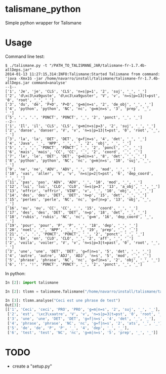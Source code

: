 talismane_python
================

Simple python wrapper for Talismane


Usage
=====

Command line test:

    $ ./talismane.py -t "/PATH_TO_TALISMANE_JAR/talismane-fr-1.7.4b-allDeps.jar" 
    2014-01-13 11:27:15,314:INFO:Talismane:Started Talismane from command: 'java -Xmx1G -jar /home/navarro/install/talismane/talismane-fr-1.7.4b-allDeps.jar command=analyse'
    --1--
    ['1', 'Je', 'je', 'CLS', 'CLS', 'n=s|p=1', '2', 'suj', '_', '_']
    ['2', 'd\xc3\xa9guste', 'd\xc3\xa9guster', 'V', 'v', 'n=s|p=13|t=pst', '0', 'root', '_', '_']
    ['3', 'du', 'de', 'P+D', 'P+D', 'g=m|n=s', '2', 'de_obj', '_', '_']
    ['4', 'python', 'python', 'NC', 'nc', 'g=m|n=s', '3', 'prep', '_', '_']
    ['5', '.', '.', 'PONCT', 'PONCT', '_', '2', 'ponct', '_', '_']
    --2--
    ['1', 'Il', 'il', 'CLS', 'CLS', 'g=m|n=s|p=3', '2', 'suj', '_', '_']
    ['2', 'danse', 'danser', 'V', 'v', 'n=s|p=13|t=pst', '0', 'root', '_', '_']
    ['3', 'la', 'la', 'DET', 'DET', 'g=f|n=s', '4', 'det', '_', '_']
    ['4', 'Java', '_', 'NPP', '_', '_', '2', 'obj', '_', '_']
    ['5', ',', ',', 'PONCT', 'PONCT', '_', '2', 'ponct', '_', '_']
    ['6', 'mais', 'mais', 'CC', 'CC', '_', '2', 'coord', '_', '_']
    ['7', 'le', 'le', 'DET', 'DET', 'g=m|n=s', '8', 'det', '_', '_']
    ['8', 'python', 'python', 'NC', 'nc', 'g=m|n=s', '10', 'suj', '_', '_']
    ['9', 'ne', 'ne', 'ADV', 'ADV', '_', '10', 'mod', '_', '_']
    ['10', 'vas', 'aller', 'V', 'v', 'n=s|p=2|t=pst', '6', 'dep_coord', '_', '_']
    ['11', 'pas', 'pas', 'ADV', 'ADV', '_', '10', 'mod', '_', '_']
    ['12', 'lui', 'lui', 'CLO', 'CLO', 'n=s|p=3', '13', 'a_obj', '_', '_']
    ['13', 'offrir', 'offrir', 'VINF', 'v', '_', '10', 'obj', '_', '_']
    ['14', 'des', 'des', 'DET', 'DET', 'n=p', '15', 'det', '_', '_']
    ['15', 'perles', 'perle', 'NC', 'nc', 'g=f|n=p', '13', 'obj', '_', '_']
    ['16', 'ou', 'ou', 'CC', 'CC', '_', '15', 'coord', '_', '_']
    ['17', 'des', 'des', 'DET', 'DET', 'n=p', '18', 'det', '_', '_']
    ['18', 'rubis', 'rubis', 'NC', 'nc', 'g=m', '16', 'dep_coord', '_', '_']
    ['19', 'pour', 'pour', 'P', 'P', '_', '18', 'dep', '_', '_']
    ['20', 'noel', '_', 'NPP', '_', '_', '19', 'prep', '_', '_']
    ['21', '.', '.', 'PONCT', 'PONCT', '_', '2', 'ponct', '_', '_']
    ['1', 'En', 'en', 'CLO', 'CLO', '_', '2', 'aff', '_', '_']
    ['2', 'voila', 'voiler', 'V', 'v', 'n=s|p=3|t=past', '0', 'root', '_', '_']
    ['3', 'une', 'une', 'DET', 'DET', 'g=f|n=s', '5', 'det', '_', '_']
    ['4', 'autre', 'autre', 'ADJ', 'ADJ', 'n=s', '5', 'mod', '_', '_']
    ['5', 'phrase', 'phrase', 'NC', 'nc', 'g=f|n=s', '2', 'obj', '_', '_']
    ['6', '!', '!', 'PONCT', 'PONCT', '_', '2', 'ponct', '_', '_']


In python:
```python
In [2]: import talismane

In [2]: tlsmn = talismane.Talismane("/home/navarro/install/talismane/talismane-fr-1.7.4b-allDeps.jar")

In [3]: tlsmn.analyse("Ceci est une phrase de test")
Out[3]: 
[['1', 'Ceci', 'ceci', 'PRO', 'PRO', 'g=m|n=s', '2', 'suj', '_', '_'],
 ['2', 'est', '\xc3\xaatre', 'V', 'v', 'n=s|p=3|t=pst', '0', 'root', '_', '_'],
 ['3', 'une', 'une', 'DET', 'DET', 'g=f|n=s', '4', 'det', '_', '_'],
 ['4', 'phrase', 'phrase', 'NC', 'nc', 'g=f|n=s', '2', 'ats', '_', '_'],
 ['5', 'de', 'de', 'P', 'P', '_', '4', 'dep', '_', '_'],
 ['6', 'test', 'test', 'NC', 'nc', 'g=m|n=s', '5', 'prep', '_', '_']]

```


TODO
====

* create a "setup.py"

